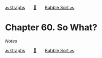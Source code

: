 [🔙 Graphs][previous-chapter]&nbsp;&nbsp;&nbsp;&nbsp;&nbsp;&nbsp;&nbsp;[🏡][readme]&nbsp;&nbsp;&nbsp;&nbsp;&nbsp;&nbsp;&nbsp;[Bubble Sort 🔜][upcoming-chapter]

# Chapter 60. So What?

_Notes_

[🔙 Graphs][previous-chapter]&nbsp;&nbsp;&nbsp;&nbsp;&nbsp;&nbsp;&nbsp;[🏡][readme]&nbsp;&nbsp;&nbsp;&nbsp;&nbsp;&nbsp;&nbsp;[Bubble Sort 🔜][upcoming-chapter]

[readme]: README.md
[previous-chapter]: ch059-graphs.md
[upcoming-chapter]: ch061-bubble-sort.md